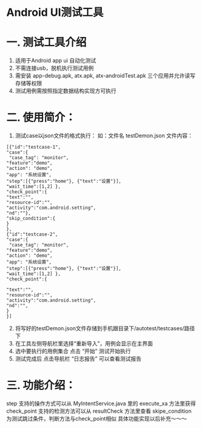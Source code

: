 # Android UI测试工具
# 一. 测试工具介绍
  1. 适用于Android app ui 自动化测试
  2. 不需连接usb，脱机执行测试用例
  3. 需安装 app-debug.apk, atx.apk, atx-androidTest.apk 三个应用并允许读写存储等权限
  4. 测试用例需按照指定数据结构实现方可执行
  
# 二. 使用简介：

  1. 测试case以json文件的格式执行：
  如：文件名 testDemon.json
  文件内容：
 
    [{"id":"testcase-1", 
    "case":{
     "case_tag": "monitor",
    "feature":"demo",
    "action": "demo",
    "app": "系统设置",
    "step":[{"press":"home"}, {"text":"设置"}],
    "wait_time":[1,2] },
    "check_point":{
    "text":"",
    "resource-id":"",
    "activity":"com.android.setting",
    "nd":""},
    "skip_condition":{
    }
    },
    {"id":"testcase-2", 
    "case":{
     "case_tag": "monitor",
    "feature":"demo",
    "action": "demo",
    "app": "系统设置",
    "step":[{"press":"home"}, {"text":"设置"}],
    "wait_time":[1,2] },
    "check_point":{
  
    "text":"",
    "resource-id":"",
    "activity":"com.android.setting",
    "nd":"",
    }
    }]
    
    
  2. 将写好的testDemon.json文件存储到手机跟目录下/autotest/testcases/路径下
  3. 在工具左侧导航栏里选择“重新导入”，用例会显示在主界面
  4. 选中要执行的用例集合 点击 “开始” 测试开始执行
  5. 测试完成后 点击导航栏 “日志报告” 可以查看测试报告
# 三. 功能介绍：
step 支持的操作方式可以从 MyIntentService.java 里的 execute_xa 方法里获得
check_point 支持的检测方法可以从 resultCheck 方法里查看
skipe_condition 为测试跳过条件，判断方法与check_point相似
具体功能实现以后补充～～～
